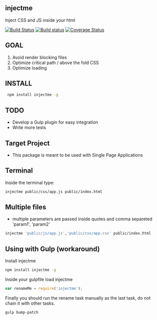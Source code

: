 ## injectme

Inject CSS and JS inside your html

[![Build Status](https://travis-ci.org/iondrimba/injectme.svg?branch=master)](https://travis-ci.org/iondrimba/injectme) [![Build status](https://ci.appveyor.com/api/projects/status/mkn7bgjjv2een6lc?svg=true)](https://ci.appveyor.com/project/iondrimba/injectme) [![Coverage Status](https://coveralls.io/repos/github/iondrimba/injectme/badge.svg?branch=master)](https://coveralls.io/github/iondrimba/injectme?branch=master)


## GOAL

1. Avoid render blocking files
2. Optimize critical path / above the fold CSS
3. Optimize loading

## INSTALL

```sh
 npm install injectme -g
```

## TODO

* Develop a Gulp plugin for easy integration
* Write more tests

## Target Project

* This package is meant to be used with Single Page Applications

## Terminal

Inside the terminal type:

```sh
injectme public/css/app.js public/index.html
```

## Multiple files

* multiple parameters are passed inside quotes and comma separeted 'param1', 'param2'

```sh
injectme 'public/js/app.js','public/css/app.css' public/index.html
```

## Using with Gulp (workaround)

Install injectme

```sh
npm install injectme -g
```

Inside your gulpfile load injectme

```js
var renameMe = require('injectme');
```

Finally you should run the rename task manually as the last task, do not chain it with other tasks.

```sh
gulp bump-patch
```
